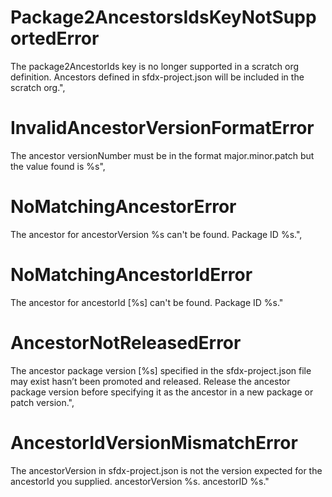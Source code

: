 # Package2AncestorsIdsKeyNotSupportedError

The package2AncestorIds key is no longer supported in a scratch org definition. Ancestors defined in sfdx-project.json will be included in the scratch org.",

# InvalidAncestorVersionFormatError

The ancestor versionNumber must be in the format major.minor.patch but the value found is %s",

# NoMatchingAncestorError

The ancestor for ancestorVersion %s can't be found. Package ID %s.",

# NoMatchingAncestorIdError

The ancestor for ancestorId [%s] can't be found. Package ID %s."

# AncestorNotReleasedError

The ancestor package version [%s] specified in the sfdx-project.json file may exist hasn’t been promoted and released. Release the ancestor package version before specifying it as the ancestor in a new package or patch version.",

# AncestorIdVersionMismatchError

The ancestorVersion in sfdx-project.json is not the version expected for the ancestorId you supplied. ancestorVersion %s. ancestorID %s."
